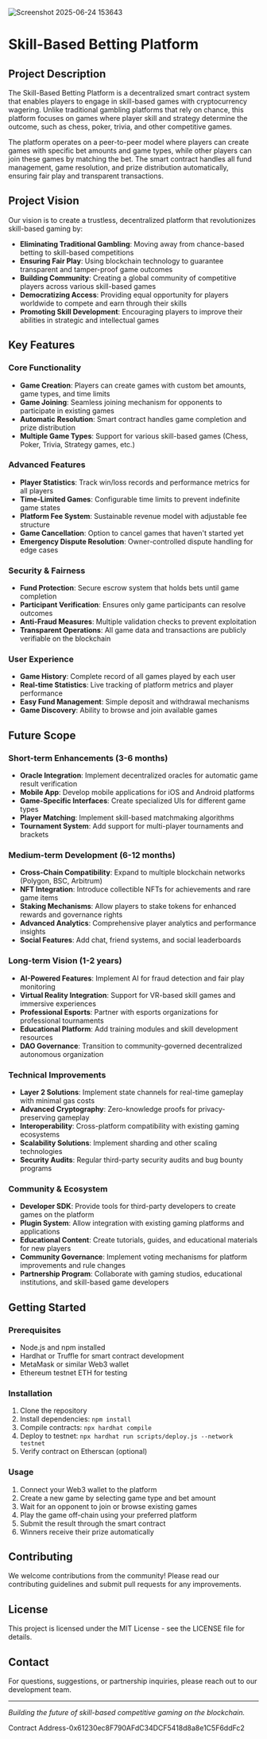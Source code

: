 ![Screenshot 2025-06-24 153643](https://github.com/user-attachments/assets/ec6ac803-c98c-454a-80d3-350f65b4cff1)
# Skill-Based Betting Platform

## Project Description

The Skill-Based Betting Platform is a decentralized smart contract system that enables players to engage in skill-based games with cryptocurrency wagering. Unlike traditional gambling platforms that rely on chance, this platform focuses on games where player skill and strategy determine the outcome, such as chess, poker, trivia, and other competitive games.

The platform operates on a peer-to-peer model where players can create games with specific bet amounts and game types, while other players can join these games by matching the bet. The smart contract handles all fund management, game resolution, and prize distribution automatically, ensuring fair play and transparent transactions.

## Project Vision

Our vision is to create a trustless, decentralized platform that revolutionizes skill-based gaming by:

- **Eliminating Traditional Gambling**: Moving away from chance-based betting to skill-based competitions
- **Ensuring Fair Play**: Using blockchain technology to guarantee transparent and tamper-proof game outcomes
- **Building Community**: Creating a global community of competitive players across various skill-based games
- **Democratizing Access**: Providing equal opportunity for players worldwide to compete and earn through their skills
- **Promoting Skill Development**: Encouraging players to improve their abilities in strategic and intellectual games

## Key Features

### Core Functionality
- **Game Creation**: Players can create games with custom bet amounts, game types, and time limits
- **Game Joining**: Seamless joining mechanism for opponents to participate in existing games
- **Automatic Resolution**: Smart contract handles game completion and prize distribution
- **Multiple Game Types**: Support for various skill-based games (Chess, Poker, Trivia, Strategy games, etc.)

### Advanced Features
- **Player Statistics**: Track win/loss records and performance metrics for all players
- **Time-Limited Games**: Configurable time limits to prevent indefinite game states
- **Platform Fee System**: Sustainable revenue model with adjustable fee structure
- **Game Cancellation**: Option to cancel games that haven't started yet
- **Emergency Dispute Resolution**: Owner-controlled dispute handling for edge cases

### Security & Fairness
- **Fund Protection**: Secure escrow system that holds bets until game completion
- **Participant Verification**: Ensures only game participants can resolve outcomes
- **Anti-Fraud Measures**: Multiple validation checks to prevent exploitation
- **Transparent Operations**: All game data and transactions are publicly verifiable on the blockchain

### User Experience
- **Game History**: Complete record of all games played by each user
- **Real-time Statistics**: Live tracking of platform metrics and player performance
- **Easy Fund Management**: Simple deposit and withdrawal mechanisms
- **Game Discovery**: Ability to browse and join available games

## Future Scope

### Short-term Enhancements (3-6 months)
- **Oracle Integration**: Implement decentralized oracles for automatic game result verification
- **Mobile App**: Develop mobile applications for iOS and Android platforms
- **Game-Specific Interfaces**: Create specialized UIs for different game types
- **Player Matching**: Implement skill-based matchmaking algorithms
- **Tournament System**: Add support for multi-player tournaments and brackets

### Medium-term Development (6-12 months)
- **Cross-Chain Compatibility**: Expand to multiple blockchain networks (Polygon, BSC, Arbitrum)
- **NFT Integration**: Introduce collectible NFTs for achievements and rare game items
- **Staking Mechanisms**: Allow players to stake tokens for enhanced rewards and governance rights
- **Advanced Analytics**: Comprehensive player analytics and performance insights
- **Social Features**: Add chat, friend systems, and social leaderboards

### Long-term Vision (1-2 years)
- **AI-Powered Features**: Implement AI for fraud detection and fair play monitoring
- **Virtual Reality Integration**: Support for VR-based skill games and immersive experiences
- **Professional Esports**: Partner with esports organizations for professional tournaments
- **Educational Platform**: Add training modules and skill development resources
- **DAO Governance**: Transition to community-governed decentralized autonomous organization

### Technical Improvements
- **Layer 2 Solutions**: Implement state channels for real-time gameplay with minimal gas costs
- **Advanced Cryptography**: Zero-knowledge proofs for privacy-preserving gameplay
- **Interoperability**: Cross-platform compatibility with existing gaming ecosystems
- **Scalability Solutions**: Implement sharding and other scaling technologies
- **Security Audits**: Regular third-party security audits and bug bounty programs

### Community & Ecosystem
- **Developer SDK**: Provide tools for third-party developers to create games on the platform
- **Plugin System**: Allow integration with existing gaming platforms and applications
- **Educational Content**: Create tutorials, guides, and educational materials for new players
- **Community Governance**: Implement voting mechanisms for platform improvements and rule changes
- **Partnership Program**: Collaborate with gaming studios, educational institutions, and skill-based game developers

## Getting Started

### Prerequisites
- Node.js and npm installed
- Hardhat or Truffle for smart contract development
- MetaMask or similar Web3 wallet
- Ethereum testnet ETH for testing

### Installation
1. Clone the repository
2. Install dependencies: `npm install`
3. Compile contracts: `npx hardhat compile`
4. Deploy to testnet: `npx hardhat run scripts/deploy.js --network testnet`
5. Verify contract on Etherscan (optional)

### Usage
1. Connect your Web3 wallet to the platform
2. Create a new game by selecting game type and bet amount
3. Wait for an opponent to join or browse existing games
4. Play the game off-chain using your preferred platform
5. Submit the result through the smart contract
6. Winners receive their prize automatically

## Contributing

We welcome contributions from the community! Please read our contributing guidelines and submit pull requests for any improvements.

## License

This project is licensed under the MIT License - see the LICENSE file for details.

## Contact

For questions, suggestions, or partnership inquiries, please reach out to our development team.

---

*Building the future of skill-based competitive gaming on the blockchain.*

Contract Address-0x61230ec8F790AFdC34DCF5418d8a8e1C5F6ddFc2
